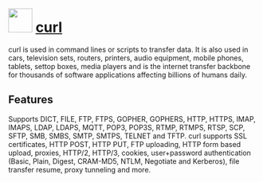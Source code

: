 # <img src="https://cdn.jsdelivr.net/gh/chocolatey-community/chocolatey-packages@a072e23e25bca049828cdff10007b9bb7d6ee786/icons/curl.png" width="48" height="48"/> [curl](https://chocolatey.org/packages/curl)

curl is used in command lines or scripts to transfer data. It is also used in cars, television sets, routers, printers, audio equipment, mobile phones, tablets, settop boxes, media players and is the internet transfer backbone for thousands of software applications affecting billions of humans daily.

## Features

Supports DICT, FILE, FTP, FTPS, GOPHER, GOPHERS, HTTP, HTTPS, IMAP, IMAPS, LDAP, LDAPS, MQTT, POP3, POP3S, RTMP, RTMPS, RTSP, SCP, SFTP, SMB, SMBS, SMTP, SMTPS, TELNET and TFTP. curl supports SSL certificates, HTTP POST, HTTP PUT, FTP uploading, HTTP form based upload, proxies, HTTP/2, HTTP/3, cookies, user+password authentication (Basic, Plain, Digest, CRAM-MD5, NTLM, Negotiate and Kerberos), file transfer resume, proxy tunneling and more.

